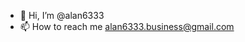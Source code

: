 - 👋 Hi, I’m @alan6333
- 📫 How to reach me alan6333.business@gmail.com

<!---
alan6333/alan6333 is a ✨ special ✨ repository because its `README.md` (this file) appears on your GitHub profile.
You can click the Preview link to take a look at your changes.
--->
